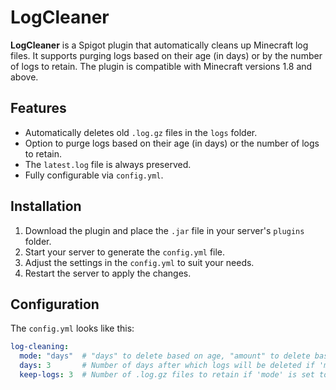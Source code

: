 # LogCleaner

**LogCleaner** is a Spigot plugin that automatically cleans up Minecraft log files. It supports purging logs based on their age (in days) or by the number of logs to retain. The plugin is compatible with Minecraft versions 1.8 and above.

## Features

- Automatically deletes old `.log.gz` files in the `logs` folder.
- Option to purge logs based on their age (in days) or the number of logs to retain.
- The `latest.log` file is always preserved.
- Fully configurable via `config.yml`.

## Installation

1. Download the plugin and place the `.jar` file in your server's `plugins` folder.
2. Start your server to generate the `config.yml` file.
3. Adjust the settings in the `config.yml` to suit your needs.
4. Restart the server to apply the changes.

## Configuration

The `config.yml` looks like this:

```yaml
log-cleaning:
  mode: "days"  # "days" to delete based on age, "amount" to delete based on number of logs
  days: 3       # Number of days after which logs will be deleted if 'mode' is set to 'days'
  keep-logs: 3  # Number of .log.gz files to retain if 'mode' is set to 'amount'
